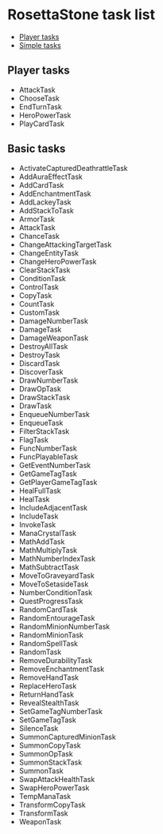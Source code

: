 # RosettaStone task list

- [Player tasks](#player-tasks)
- [Simple tasks](#simple-tasks)

## Player tasks

* AttackTask
* ChooseTask
* EndTurnTask
* HeroPowerTask
* PlayCardTask

## Basic tasks

* ActivateCapturedDeathrattleTask
* AddAuraEffectTask
* AddCardTask
* AddEnchantmentTask
* AddLackeyTask
* AddStackToTask
* ArmorTask
* AttackTask
* ChanceTask
* ChangeAttackingTargetTask
* ChangeEntityTask
* ChangeHeroPowerTask
* ClearStackTask
* ConditionTask
* ControlTask
* CopyTask
* CountTask
* CustomTask
* DamageNumberTask
* DamageTask
* DamageWeaponTask
* DestroyAllTask
* DestroyTask
* DiscardTask
* DiscoverTask
* DrawNumberTask
* DrawOpTask
* DrawStackTask
* DrawTask
* EnqueueNumberTask
* EnqueueTask
* FilterStackTask
* FlagTask
* FuncNumberTask
* FuncPlayableTask
* GetEventNumberTask
* GetGameTagTask
* GetPlayerGameTagTask
* HealFullTask
* HealTask
* IncludeAdjacentTask
* IncludeTask
* InvokeTask
* ManaCrystalTask
* MathAddTask
* MathMultiplyTask
* MathNumberIndexTask
* MathSubtractTask
* MoveToGraveyardTask
* MoveToSetasideTask
* NumberConditionTask
* QuestProgressTask
* RandomCardTask
* RandomEntourageTask
* RandomMinionNumberTask
* RandomMinionTask
* RandomSpellTask
* RandomTask
* RemoveDurabilityTask
* RemoveEnchantmentTask
* RemoveHandTask
* ReplaceHeroTask
* ReturnHandTask
* RevealStealthTask
* SetGameTagNumberTask
* SetGameTagTask
* SilenceTask
* SummonCapturedMinionTask
* SummonCopyTask
* SummonOpTask
* SummonStackTask
* SummonTask
* SwapAttackHealthTask
* SwapHeroPowerTask
* TempManaTask
* TransformCopyTask
* TransformTask
* WeaponTask